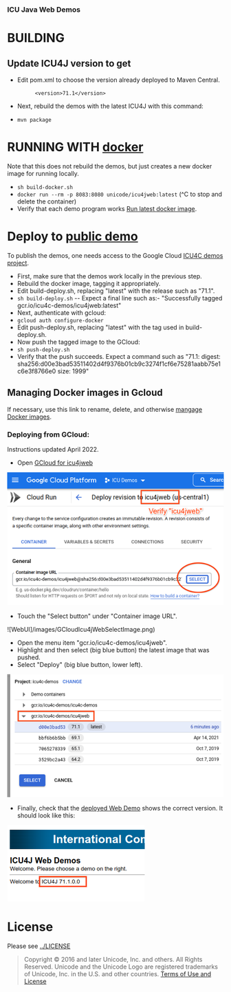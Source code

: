 ### ICU Java Web Demos

# BUILDING

## Update ICU4J version to get
* Edit pom.xml to choose the version already deployed to Maven Central.

```      <artifactId>icu4j</artifactId>
         <version>71.1</version>
```
* Next, rebuild the demos with the latest ICU4J with this command:
- `mvn package`


# RUNNING WITH [docker](https://docker.io)
Note that this does not rebuild the demos, but just creates a new docker image for running locally.

- `sh build-docker.sh`
- `docker run --rm -p 8083:8080 unicode/icu4jweb:latest`  (^C to stop and delete the container)
- Verify that each demo program works [Run latest docker image](http://127.0.0.1:8083/icu4jweb/).

# Deploy to [public demo](https://icu4j-demos.unicode.org/icu4jweb/)
To publish the demos, one needs access to the Google Cloud [ICU4C demos project](https://pantheon.corp.google.com/run/deploy/us-central1/icu4jweb?project=icu4c-demos).

- First, make sure that the demos work locally in the previous step.
- Rebuild the docker image, tagging it appropriately.
- Edit build-deploy.sh, replacing "latest" with the release such as "71.1".
- `sh build-deploy.sh`
-- Expect a final line such as:- "Successfully tagged gcr.io/icu4c-demos/icu4jweb:latest"
- Next, authenticate with gcloud:
- `gcloud auth configure-docker`
- Edit push-deploy.sh, replacing "latest" with the tag used in build-deploy.sh.
- Now push the tagged image to the GCloud:
- `sh push-deploy.sh`
- Verify that the push succeeds. Expect a command such as
"71.1: digest: sha256:d00e3bad53511402d4f9376b01cb9c3274f1cf6e75281aabb75e1c6e3f8766e0 size: 1999"


## Managing Docker images in Gcloud
If necessary, use this link to rename, delete, and otherwise [mangage Docker images](https://pantheon.corp.google.com/gcr/images/icu4c-demos?project=icu4c-demos).

### Deploying from GCloud:
Instructions updated April 2022.
- Open [GCloud for icu4jweb](https://pantheon.corp.google.com/run/deploy/us-central1/icu4jweb?project=icu4c-demos)

![WebUI](images/GCloudIcu4jWebUI.png)

- Touch the "Select button" under "Container image URL".

![WebUI]/images/GCloudIcu4jWebSelectImage.png)

- Open the menu item "gcr.io/icu4c-demos/icu4jweb".
- Highlight and then select (big blue button) the latest image that was pushed.
- Select "Deploy" (big blue button, lower left).

![WebUI](images/GCloudIcu4jWebSelectImage.png)

- Finally, check that the [deployed Web Demo](https://icu4j-demos.unicode.org/icu4jweb/) shows the correct version. It should look like this:

![DeployedImage](images/GCloudIcu4jDeployedImage.png)

# License

Please see [../LICENSE](../LICENSE)

> Copyright © 2016 and later Unicode, Inc. and others. All Rights Reserved.
Unicode and the Unicode Logo are registered trademarks 
of Unicode, Inc. in the U.S. and other countries.
[Terms of Use and License](http://www.unicode.org/copyright.html)
